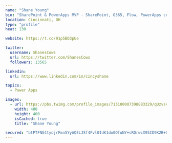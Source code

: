 ```yaml
---
name: "Shane Young"
bio: "SharePoint & PowerApps MVP - SharePoint, O365, Flow, PowerApps consulting? @PowerApps911 | Pure Snark? You found it."
location: Cincinnati, OH
type: "profile"
heat: 130

website: https://t.co/91p5BQ3pUe

twitter:
  username: ShanesCows
  url: https://twitter.com/ShanesCows
  followers: 13565

linkedin:
  url: https://www.linkedin.com/in/cincyshane

topics:
  - Power Apps

images:
  - url: https://pbs.twimg.com/profile_images/713100007398883329/qUzvsvQ3_400x400.jpg
    width: 400
    height: 400
    isCached: true
    title: "Shane Young"

secured: "btPTFNG4tyojrFmn5YyAQELJSf4Fvl0IdK1do0OfoNY+sRDrwcX95ID9K2B+GZxxi5QuMJDWAbARJKyYEFPF2bG8VLvIzmPfZbRZAEgOkbC/K6u+DbU2l61PPt3hnr97qk6OpHaXLZkoOWRkjTdoDS8VFrxKsw+3WxzG1vZ2FwlZIaHR8RiNSAwQEUfSbjcFJbbGQTNgJTAH+PN4nyzB9SvptPXfS1sToktGUY9twJKX1gXzYJlRO5dqyjdfrSg/VAcUHBidJ7L/s8NxtSfu6mY2dHYR+Z8V06xTIBY89Gn3Zcwlv7DawGahTxfBsmTk9u1h1PlksCbkSouzjA6xZ/36yKM48zJtjqstvfze36K3baqFmuBT9tlCBsGMt7cXN5VitB6G0p5U8KiniG8WyhsZieVcl0lUlUn/aFWChWw=;/2k5nCcVjZS42gVGK+I/NA=="
---
```


